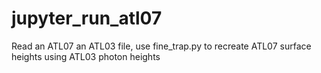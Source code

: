 # jupyter_run_atl07
Read an ATL07 an ATL03 file, use fine_trap.py to recreate ATL07 surface heights using ATL03 photon heights
